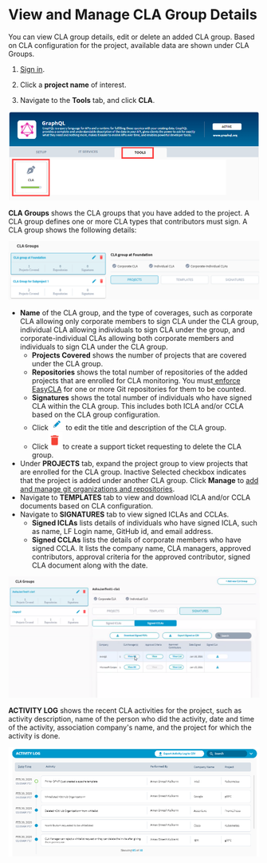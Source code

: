 # View and Manage CLA Group Details

You can view CLA group details, edit or delete an added CLA group. Based on CLA configuration for the project, available data are shown under CLA Groups.

1. [Sign in](sign-in-to-project-control-center.md).

2. Click a **project name** of interest.

3. Navigate to the **Tools** tab, and click **CLA**.

![Tools](../../.gitbook/assets/tools-tab.png)

**CLA Groups** shows the CLA groups that you have added to the project. A CLA group defines one or more CLA types that contributors must sign. A CLA group shows the following details:

![CLA Groups](../../.gitbook/assets/cla-group-names.png)

* **Name** of the CLA group, and the type of coverages, such as corporate CLA allowing only corporate members to sign CLA under the CLA group, individual CLA allowing individuals to sign CLA under the group, and corporate-individual CLAs allowing both corporate members and individuals to sign CLA under the CLA group. 
  * **Projects Covered** shows the number of projects that are covered under the CLA group.
  * **Repositories** shows the total number of repositories of the added projects that are enrolled for CLA monitoring. You must[ enforce EasyCLA](add-and-manage-git-organizations-and-repositories/enforce-or-remove-cla-monitoring.md) for one or more Git repositories for them to be counted.
  * **Signatures** shows the total number of individuals who have signed CLA within the CLA group. This includes both ICLA and/or CCLA based on the CLA group configuration.
  * Click![](../../.gitbook/assets/edit-cta.png)to edit the title and description of the CLA group.
  * Click![](../../.gitbook/assets/delete-icon.png)to create a support ticket requesting to delete the CLA group. 
* Under **PROJECTS** tab, expand the project group to view projects that are enrolled for the CLA group. Inactive Selected checkbox indicates that the project is added under another CLA group. Click **Manage** to [add and manage git organizations and repositories](add-and-manage-git-organizations-and-repositories/).
* Navigate to **TEMPLATES** tab to view and download ICLA and/or CCLA documents based on CLA configuration.
* Navigate to **SIGNATURES** tab to view signed ICLAs and CCLAs.
  * **Signed ICLAs** lists details of individuals who have signed ICLA, such as name, LF Login name, GitHub id, and email address.
  * **Signed CCLAs** lists the details of corporate members who have signed CCLA. It lists the company name, CLA managers, approved contributors, approval criteria for the approved contributor, signed CLA document along with the date.

![Signed CCLAs](../../.gitbook/assets/signed-cclas.png)

**ACTIVITY LOG** shows the recent CLA activities for the project, such as activity description, name of the person who did the activity, date and time of the activity, association company's name, and the project for which the activity is done.  

![](../../.gitbook/assets/activity-log.png)

 

